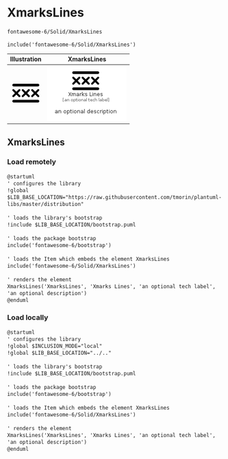 # XmarksLines


```text
fontawesome-6/Solid/XmarksLines
```

```text
include('fontawesome-6/Solid/XmarksLines')
```



| Illustration | XmarksLines |
| :---: | :---: |
| ![illustration for Illustration](../../fontawesome-6/Solid/XmarksLines.png) | ![illustration for XmarksLines](../../fontawesome-6/Solid/XmarksLines.Local.png) |




## XmarksLines

### Load remotely
```plantuml
@startuml
' configures the library
!global $LIB_BASE_LOCATION="https://raw.githubusercontent.com/tmorin/plantuml-libs/master/distribution"

' loads the library's bootstrap
!include $LIB_BASE_LOCATION/bootstrap.puml

' loads the package bootstrap
include('fontawesome-6/bootstrap')

' loads the Item which embeds the element XmarksLines
include('fontawesome-6/Solid/XmarksLines')

' renders the element
XmarksLines('XmarksLines', 'Xmarks Lines', 'an optional tech label', 'an optional description')
@enduml
```

### Load locally
```plantuml
@startuml
' configures the library
!global $INCLUSION_MODE="local"
!global $LIB_BASE_LOCATION="../.."

' loads the library's bootstrap
!include $LIB_BASE_LOCATION/bootstrap.puml

' loads the package bootstrap
include('fontawesome-6/bootstrap')

' loads the Item which embeds the element XmarksLines
include('fontawesome-6/Solid/XmarksLines')

' renders the element
XmarksLines('XmarksLines', 'Xmarks Lines', 'an optional tech label', 'an optional description')
@enduml
```


